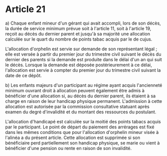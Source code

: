 # Article 21

a) Chaque enfant mineur d'un gérant qui avait accompli, lors de son décès, la durée de service minimum prévue soit à l'article 11, soit à l'article 19, reçoit au décès du dernier parent et jusqu'à sa majorité une allocation calculée sur le quart du nombre de points tabac acquis par le de cujus.

L'allocation d'orphelin est servie sur demande de son représentant légal ; elle est versée à partir du premier jour du trimestre civil suivant le décès du dernier des parents si la demande est produite dans le délai d'un an qui suit le décès. Lorsque la demande est déposée postérieurement à ce délai, l'allocation est servie à compter du premier jour du trimestre civil suivant la date de ce dépôt.

b) Les enfants majeurs d'un participant au régime ayant acquis l'ancienneté minimum ouvrant droit à allocation peuvent également être admis à bénéficier d'une allocation si, au décès du dernier parent, ils étaient à sa charge en raison de leur handicap physique permanent. L'admission à cette allocation est autorisée par la commission consultative statuant après examen du degré d'invalidité et du montant des ressources du postulant.

L'allocation d'handicapé est calculée sur la moitié des points tabacs acquis par le participant. Le point de départ du paiement des arrérages est fixé dans les mêmes conditions que pour l'allocation d'orphelin mineur visée à l'alinéa a du présent article. Cette allocation est supprimée si son bénéficiaire perd partiellement son handicap physique, se marie ou vient à bénéficier d'une pension ou rente en raison de son invalidité.
